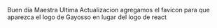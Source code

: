Buen día Maestra Ultima Actualizacion agregamos el favicon para que aparezca el logo de Gayosso en lugar del logo de react
